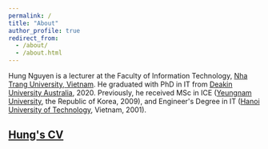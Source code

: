 ```yaml
---
permalink: /
title: "About"
author_profile: true
redirect_from: 
  - /about/
  - /about.html
---
```


Hung Nguyen is a lecturer at the Faculty of Information Technology, [Nha Trang University, Vietnam](http://ntu.edu.vn). He graduated with PhD in IT from [Deakin University Australia](https://www.deakin.edu.au), 2020. Previously, he received MSc in ICE ([Yeungnam University](http://www.yu.ac.kr), the Republic of Korea, 2009), and Engineer's Degree in IT ([Hanoi University of Technology](https://hust.edu.vn/), Vietnam, 2001).

## [Hung's CV](/_pages/cv.md)